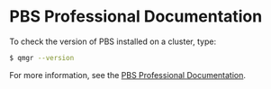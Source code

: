 # PBS Professional Documentation

To check the version of PBS installed on a cluster, type:

```bash
$ qmgr --version
```

For more information, see the [PBS Professional Documentation][1].

[1]: https://www.altair.com/pbs-works-documentation/
